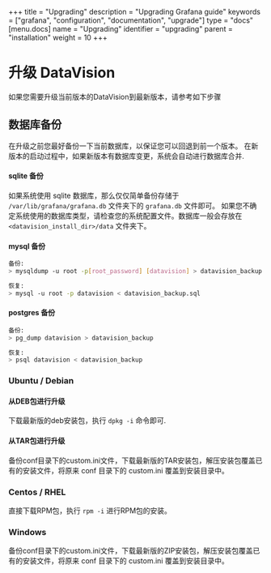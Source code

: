 +++
title = "Upgrading"
description = "Upgrading Grafana guide"
keywords = ["grafana", "configuration", "documentation", "upgrade"]
type = "docs"
[menu.docs]
name = "Upgrading"
identifier = "upgrading"
parent = "installation"
weight = 10
+++

# 升级 DataVision

如果您需要升级当前版本的DataVision到最新版本，请参考如下步骤

## 数据库备份

在升级之前您最好备份一下当前数据库，以保证您可以回退到前一个版本。 在新版本的启动过程中，如果新版本有数据库变更，系统会自动进行数据库合并. 

#### sqlite 备份

如果系统使用 sqlite 数据库，那么仅仅简单备份存储于 `/var/lib/grafana/grafana.db` 文件夹下的 `grafana.db` 文件即可。
如果您不确定系统使用的数据库类型，请检查您的系统配置文件。数据库一般会存放在 `<datavision_install_dir>/data` 文件夹下。

#### mysql 备份

```bash
备份:
> mysqldump -u root -p[root_password] [datavision] > datavision_backup.sql

恢复:
> mysql -u root -p datavision < datavision_backup.sql
```

#### postgres 备份

```bash
备份:
> pg_dump datavision > datavision_backup

恢复:
> psql datavision < datavision_backup
```

### Ubuntu / Debian

#### 从DEB包进行升级

下载最新版的deb安装包，执行 `dpkg -i` 命令即可.

#### 从TAR包进行升级

备份conf目录下的custom.ini文件，下载最新版的TAR安装包，解压安装包覆盖已有的安装文件，将原来 conf 目录下的 custom.ini 覆盖到安装目录中。

### Centos / RHEL

直接下载RPM包，执行 `rpm -i` 进行RPM包的安装。

### Windows

备份conf目录下的custom.ini文件，下载最新版的ZIP安装包，解压安装包覆盖已有的安装文件，将原来 conf 目录下的 custom.ini 覆盖到安装目录中。

